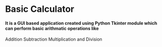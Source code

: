 # Basic Calculator
#### It is a GUI based application created using Python Tkinter module which can perform basic arithmatic operations like
  Addition
  Subtraction
  Multiplication and
  Division
